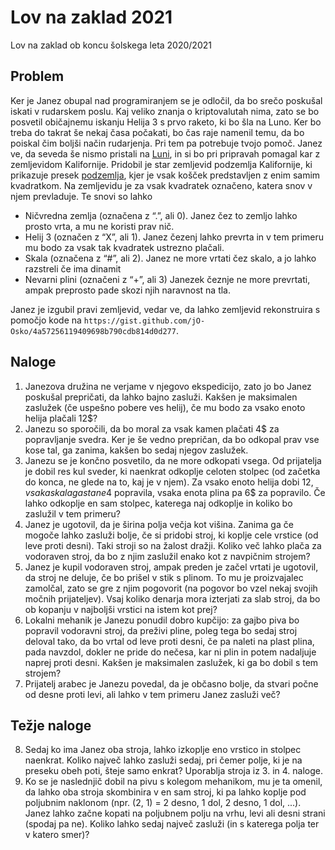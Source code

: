 # Lov na zaklad 2021
Lov na zaklad ob koncu šolskega leta 2020/2021

## Problem
Ker je Janez obupal nad programiranjem se je odločil, da bo srečo poskušal iskati v rudarskem poslu. Kaj veliko znanja o kriptovalutah nima, zato se bo posvetil običajnemu iskanju Helija 3 s prvo raketo, ki bo šla na Luno. Ker bo treba do takrat še nekaj časa počakati, bo čas raje namenil temu, da bo poiskal čim boljši način rudarjenja. Pri tem pa potrebuje tvojo pomoč. Janez ve, da seveda še nismo pristali na [Luni](https://youtu.be/AwARY7Kk8ek?t=69), in si bo pri pripravah pomagal kar z zemljevidom Kalifornije. Pridobil je star zemljevid podzemlja Kalifornije, ki prikazuje presek [podzemlja](https://en.wikipedia.org/wiki/Soil_horizon#/media/File:Horizons.gif), kjer je vsak košček predstavljen z enim samim kvadratkom. Na zemljevidu je za vsak kvadratek označeno, katera snov v njem prevladuje. Te snovi so lahko

- Ničvredna zemlja (označena z “.”, ali 0). Janez čez to zemljo lahko prosto vrta, a mu ne koristi prav nič.
- Helij 3 (označen z “X”, ali 1). Janez čezenj lahko prevrta in v tem primeru mu bodo za vsak tak kvadratek ustrezno plačali.
- Skala (označena z “#”, ali 2). Janez ne more vrtati čez skalo, a jo lahko razstreli če ima dinamit
- Nevarni plini (označeni z “+”, ali 3) Janezek čeznje ne more prevrtati, ampak preprosto pade skozi njih naravnost na tla.

Janez je izgubil pravi zemljevid, vedar ve, da lahko zemljevid rekonstruira s pomočjo kode na `https://gist.github.com/jO-Osko/4a57256119409698b790cdb814d0d277`.
## Naloge
1. Janezova družina ne verjame v njegovo ekspedicijo, zato jo bo Janez poskušal prepričati, da lahko bajno zasluži. Kakšen je maksimalen zaslužek (če uspešno pobere ves helij), če mu bodo za vsako enoto helija plačali 12$?
2. Janezu so sporočili, da bo moral za vsak kamen plačati 4$ za popravljanje svedra. Ker je še vedno prepričan, da bo odkopal prav vse kose tal, ga zanima, kakšen bo sedaj njegov zaslužek.
3. Janezu se je končno posvetilo, da ne more odkopati vsega. Od prijatelja je dobil res kul sveder, ki naenkrat odkoplje celoten stolpec (od začetka do konca, ne glede na to, kaj je v njem). Za vsako enoto helija dobi 12$, vsaka skala ga stane 4$ popravila, vsaka enota plina pa 6$ za popravilo. Če lahko odkoplje en sam stolpec, katerega naj odkoplje in koliko bo zaslužil v tem primeru?
4. Janez je ugotovil, da je širina polja večja kot višina. Zanima ga če mogoče lahko zasluži bolje, če si pridobi stroj, ki koplje cele vrstice (od leve proti desni). Taki stroji so na žalost dražji. Koliko več lahko plača za vodoraven stroj, da bo z njim zaslužil enako kot z navpičnim strojem?
5. Janez je kupil vodoraven stroj, ampak preden je začel vrtati je ugotovil, da stroj ne deluje, če bo prišel v stik s plinom. To mu je proizvajalec zamolčal, zato se gre z njim pogovorit (na pogovor bo vzel nekaj svojih močnih prijateljev). Vsaj koliko denarja mora izterjati za slab stroj, da bo ob kopanju v najboljši vrstici na istem kot prej?
6. Lokalni mehanik je Janezu ponudil dobro kupčijo: za gajbo piva bo popravil vodoravni stroj, da preživi pline, poleg tega bo sedaj stroj deloval tako, da bo vrtal od leve proti desni, če pa naleti na plast plina, pada navzdol, dokler ne pride do nečesa, kar ni plin in potem nadaljuje naprej proti desni. Kakšen je maksimalen zaslužek, ki ga bo dobil s tem strojem?
7. Prijatelj arabec je Janezu povedal, da je občasno bolje, da stvari počne od desne proti levi, ali lahko v tem primeru Janez zasluži več?
 
## Težje naloge
8. Sedaj ko ima Janez oba stroja, lahko izkoplje eno vrstico in stolpec naenkrat. Koliko največ lahko zasluži sedaj, pri čemer polje, ki je na preseku obeh poti, šteje samo enkrat? Uporablja stroja iz 3. in 4. naloge.
9. Ko se je naslednjič dobil na pivu s kolegom mehanikom, mu je ta omenil, da lahko oba stroja skombinira v en sam stroj, ki pa lahko koplje pod poljubnim naklonom (npr. (2, 1) = 2 desno, 1 dol, 2 desno, 1 dol, ...). Janez lahko začne kopati na poljubnem polju na vrhu, levi ali desni strani (spodaj pa ne). Koliko lahko sedaj največ zasluži (in s katerega polja ter v katero smer)?

